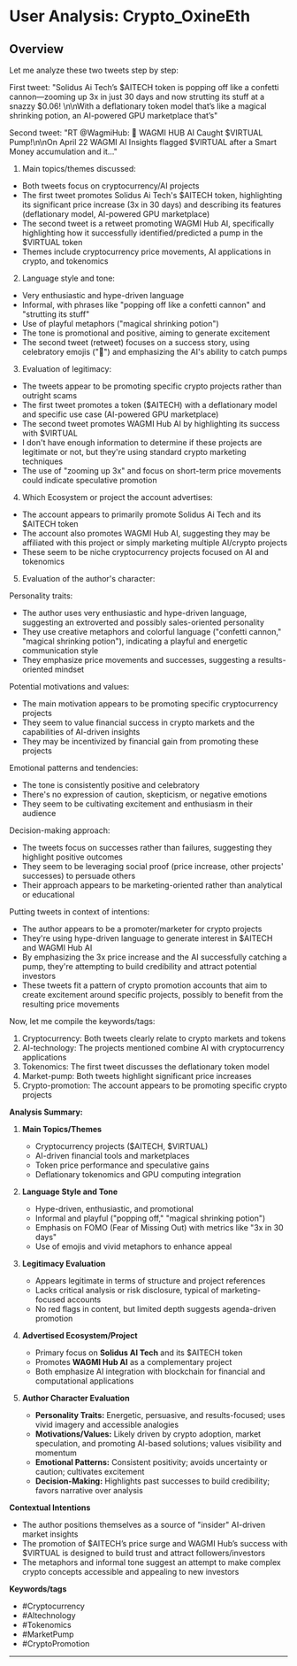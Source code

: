 # User Analysis: Crypto_OxineEth

## Overview

<think>
Let me analyze these two tweets step by step:

First tweet:
"Solidus Ai Tech’s $AITECH token is popping off like a confetti cannon—zooming up 3x in just 30 days and now strutting its stuff at a snazzy $0.06! \n\nWith a deflationary token model that’s like a magical shrinking potion, an AI-powered GPU marketplace that’s"

Second tweet:
"RT @WagmiHub: 🥳 WAGMI HUB AI Caught $VIRTUAL Pump!\n\nOn April 22 WAGMI AI Insights flagged $VIRTUAL after a Smart Money accumulation and it…"

1. Main topics/themes discussed:
- Both tweets focus on cryptocurrency/AI projects
- The first tweet promotes Solidus Ai Tech's $AITECH token, highlighting its significant price increase (3x in 30 days) and describing its features (deflationary model, AI-powered GPU marketplace)
- The second tweet is a retweet promoting WAGMI Hub AI, specifically highlighting how it successfully identified/predicted a pump in the $VIRTUAL token
- Themes include cryptocurrency price movements, AI applications in crypto, and tokenomics

2. Language style and tone:
- Very enthusiastic and hype-driven language
- Informal, with phrases like "popping off like a confetti cannon" and "strutting its stuff"
- Use of playful metaphors ("magical shrinking potion")
- The tone is promotional and positive, aiming to generate excitement
- The second tweet (retweet) focuses on a success story, using celebratory emojis ("🥳") and emphasizing the AI's ability to catch pumps

3. Evaluation of legitimacy:
- The tweets appear to be promoting specific crypto projects rather than outright scams
- The first tweet promotes a token ($AITECH) with a deflationary model and specific use case (AI-powered GPU marketplace)
- The second tweet promotes WAGMI Hub AI by highlighting its success with $VIRTUAL
- I don't have enough information to determine if these projects are legitimate or not, but they're using standard crypto marketing techniques
- The use of "zooming up 3x" and focus on short-term price movements could indicate speculative promotion

4. Which Ecosystem or project the account advertises:
- The account appears to primarily promote Solidus Ai Tech and its $AITECH token
- The account also promotes WAGMI Hub AI, suggesting they may be affiliated with this project or simply marketing multiple AI/crypto projects
- These seem to be niche cryptocurrency projects focused on AI and tokenomics

5. Evaluation of the author's character:

Personality traits:
- The author uses very enthusiastic and hype-driven language, suggesting an extroverted and possibly sales-oriented personality
- They use creative metaphors and colorful language ("confetti cannon," "magical shrinking potion"), indicating a playful and energetic communication style
- They emphasize price movements and successes, suggesting a results-oriented mindset

Potential motivations and values:
- The main motivation appears to be promoting specific cryptocurrency projects
- They seem to value financial success in crypto markets and the capabilities of AI-driven insights
- They may be incentivized by financial gain from promoting these projects

Emotional patterns and tendencies:
- The tone is consistently positive and celebratory
- There's no expression of caution, skepticism, or negative emotions
- They seem to be cultivating excitement and enthusiasm in their audience

Decision-making approach:
- The tweets focus on successes rather than failures, suggesting they highlight positive outcomes
- They seem to be leveraging social proof (price increase, other projects' successes) to persuade others
- Their approach appears to be marketing-oriented rather than analytical or educational

Putting tweets in context of intentions:
- The author appears to be a promoter/marketer for crypto projects
- They're using hype-driven language to generate interest in $AITECH and WAGMI Hub AI
- By emphasizing the 3x price increase and the AI successfully catching a pump, they're attempting to build credibility and attract potential investors
- These tweets fit a pattern of crypto promotion accounts that aim to create excitement around specific projects, possibly to benefit from the resulting price movements

Now, let me compile the keywords/tags:
1. Cryptocurrency: Both tweets clearly relate to crypto markets and tokens
2. AI-technology: The projects mentioned combine AI with cryptocurrency applications
3. Tokenomics: The first tweet discusses the deflationary token model
4. Market-pump: Both tweets highlight significant price increases
5. Crypto-promotion: The account appears to be promoting specific crypto projects
</think>

**Analysis Summary:**

1. **Main Topics/Themes**
   - Cryptocurrency projects ($AITECH, $VIRTUAL)
   - AI-driven financial tools and marketplaces
   - Token price performance and speculative gains
   - Deflationary tokenomics and GPU computing integration

2. **Language Style and Tone**
   - Hype-driven, enthusiastic, and promotional
   - Informal and playful ("popping off," "magical shrinking potion")
   - Emphasis on FOMO (Fear of Missing Out) with metrics like "3x in 30 days"
   - Use of emojis and vivid metaphors to enhance appeal

3. **Legitimacy Evaluation**
   - Appears legitimate in terms of structure and project references
   - Lacks critical analysis or risk disclosure, typical of marketing-focused accounts
   - No red flags in content, but limited depth suggests agenda-driven promotion

4. **Advertised Ecosystem/Project**
   - Primary focus on **Solidus AI Tech** and its $AITECH token
   - Promotes **WAGMI Hub AI** as a complementary project
   - Both emphasize AI integration with blockchain for financial and computational applications

5. **Author Character Evaluation**
   - **Personality Traits:** Energetic, persuasive, and results-focused; uses vivid imagery and accessible analogies
   - **Motivations/Values:** Likely driven by crypto adoption, market speculation, and promoting AI-based solutions; values visibility and momentum
   - **Emotional Patterns:** Consistent positivity; avoids uncertainty or caution; cultivates excitement
   - **Decision-Making:** Highlights past successes to build credibility; favors narrative over analysis

**Contextual Intentions**
- The author positions themselves as a source of "insider" AI-driven market insights
- The promotion of $AITECH’s price surge and WAGMI Hub’s success with $VIRTUAL is designed to build trust and attract followers/investors
- The metaphors and informal tone suggest an attempt to make complex crypto concepts accessible and appealing to new investors

**Keywords/tags**
- #Cryptocurrency
- #AItechnology
- #Tokenomics
- #MarketPump
- #CryptoPromotion
---
